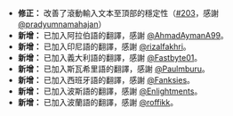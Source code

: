 * **修正：** 改善了滾動輸入文本至頂部的穩定性（[#203](https://github.com/rugk/offline-qr-code/issues/203)，感謝 [@pradyumnamahajan](https://github.com/pradyumnamahajan)）
* **新增：** 已加入阿拉伯語的翻譯，感謝 [@AhmadAymanA99](https://github.com/AhmadAymanA99)。
* **新增：** 已加入印尼語的翻譯，感謝 [@rizalfakhri](https://github.com/rizalfakhri)。
* **新增：** 已加入義大利語的翻譯，感謝 [@Fastbyte01](https://github.com/Fastbyte01)。
* **新增：** 已加入斯瓦希里語的翻譯，感謝 [@Paulmburu](https://github.com/Paulmburu)。
* **新增：** 已加入西班牙語的翻譯，感謝 [@Fanksies](https://github.com/Fanksies)。
* **新增：** 已加入波斯語的翻譯，感謝 [@Enlightments](https://github.com/Enlightments)。
* **新增：** 已加入波蘭語的翻譯，感謝 [@roffikk](https://github.com/roffikk)。
